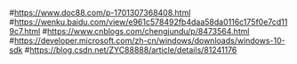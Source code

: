 #https://www.doc88.com/p-1701307368408.html
#https://wenku.baidu.com/view/e961c578492fb4daa58da0116c175f0e7cd119c7.html
#https://www.cnblogs.com/chengjundu/p/8473564.html
#https://developer.microsoft.com/zh-cn/windows/downloads/windows-10-sdk
#https://blog.csdn.net/ZYC88888/article/details/81241176